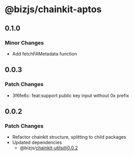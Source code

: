# @bizjs/chainkit-aptos

## 0.1.0

### Minor Changes

- Add fetchFAMetadata function

## 0.0.3

### Patch Changes

- 3f6fe6c: feat:support public key input without 0x prefix

## 0.0.2

### Patch Changes

- Refactor chainkit structure, splitting to child packages
- Updated dependencies
  - @bizjs/chainkit-utils@0.0.2
